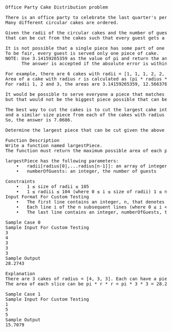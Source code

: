 <pre>Office Party Cake Distribution problem

There is an office party to celebrate the last quarter's performance with cake for everyone!
Many different circular cakes are ordered.

Given the radii of the circular cakes and the number of guests, determine the largest piece 
that can be cut from the cakes such that every guest gets a piece with the same area. 

It is not possible that a single piece has some part of one cake and some part of another cake. 
To be fair, every guest is served only one piece of cake.
NOTE: Use 3.14159265359 as the value of pi and return the answer rounded to 4 places after the decimal. 
      The answer is accepted if the absolute error is within 10-4 i.e (1e-4).
						
For example, there are 6 cakes with radii = [1, 1, 1, 2, 2, 3] and there need to be numberOfGuests = 6 equal size pieces.
Area of a cake with radius r is calculated as (pi * radius * radius).
For radii 1, 2 and 3, the areas are 3.14159265359, 12.5663706156, and 28.2743338851 units2.

It would be possible to serve everyone a piece that matches the area of the circle with radius 1, 
but that would not be the biggest piece possible that can be served to everyone.

The best way to cut the cakes is to cut the largest cake into 4 pieces (area = 28.743338851 / 4 = 7.068583471275) 
and a similar size piece from each of the cakes with radius 2.
So, the answer is 7.0686. 	

Determine the largest piece that can be cut given the above conditions.
							
Function Description
Write a function named largestPiece. 
The function must return the maximum possible area of each piece of cake rounded to 4 decimals and cast as a string.

largestPiece has the following parameters: 
	•	radii[radius[0],...radius[n-1]]: an array of integers where ith element denotes the radius of the ith cake.
	•	numberOfGuests: an integer, the number of guests

Constraints
	•	1 ≤ size of radii ≤ 105
	•	1 ≤ radiii ≤ 104 (where 0 ≤ i ≤ size of radii) 1 ≤ numberOfGuests ≤ 105
Input Format For Custom Testing
	•	The first line contains an integer, n, that denotes the number of elements in radii.
	•	Each line i of the n subsequent lines (where 0 ≤ i < n) contains an integer that describes radiii.
	•	The last line contains an integer, numberOfGuests, that denotes the number of guests at the party.
						
Sample Case 0				
Sample Input For Custom Testing
3
4
3
3
3
Sample Output
28.2743

Explanation					
There are 3 cakes of radius = [4, 3, 3]. Each can have a piece as large as the smallest cake, radius1 = radius2 = 3. 
The area of each slice can be pi * r * r = pi * 3 * 3 = 28.2743 units2.	

Sample Case 1
Sample Input For Custom Testing
1
5
5				
Sample Output
15.7079
</pre>
